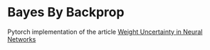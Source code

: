 # Bayes By Backprop

Pytorch implementation of the article [Weight Uncertainty in Neural Networks](https://arxiv.org/abs/1505.05424)

